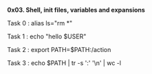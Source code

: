 **0x03. Shell, init files, variables and expansions**


Task 0 : alias ls="rm *"

Task 1 : echo "hello $USER"

Task 2 : export PATH=$PATH:/action

Task 3 : echo $PATH | tr -s ':' '\n' | wc -l


